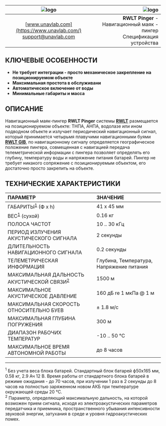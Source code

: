 | ![logo](https://ucnl.github.io/documentation/sm_logo.png) | ![logo](https://ucnl.github.io/documentation/RWLT_Pinger.png) |
| :---: | ---: |
| [www.unavlab.com](https://www.unavlab.com/) <br/> [support@unavlab.com](mailto:support@unavlab.com) | **RWLT Pinger** - Навигационный маяк - пингер <br/> Спецификация устройства |

## КЛЮЧЕВЫЕ ОСОБЕННОСТИ

* **Не требует интеграции - просто механическое закрепление на позиционируемом объекте**
* **Максимальная простота в обслуживани**
* **Автоматическое включение от воды**
* **Минимальные габариты и масса**

## ОПИСАНИЕ

Навигационный маяк-пингер **RWLT Pinger** системы **[RWLT](RWLT_DataBrief_ru.md)** размещается на позиционируемом объекте: ТНПА, АНПА, водолазе или ином подводном объекте и излучает периодический навигационный сигнал, который принимается четырьмя плавучими навигационными буями **[RWLT GIB](RWLT_GIB_Specification_ru.md)**, по навигационному сигналу определяется географическое положение пингера, совмещенная с навигацией передача телеметрической информации с пингера позволяет определять его глубину, температуру воды и напряжение питания батарей.
Пингер не требует никакого сопряжение с позиционируемым объектом, его достаточно просто закрепить на объекте.

<div style="page-break-after: always;"></div>

## ТЕХНИЧЕСКИЕ ХАРАКТЕРИСТИКИ

| ПАРАМЕТР | ЗНАЧЕНИЕ |
| :--- | :--- |
| ГАБАРИТЫ<sup>[1](#footnote1)</sup> (Ф х h) | 41 x 45 мм |
| ВЕС<sup>[1](#footnote1)</sup> (сухой) | 0.16 кг |
| ПОЛОСА ЧАСТОТ | 10 .. 30 кГц |
| ПЕРИОД ИЗЛУЧЕНИЯ АКУСТИЧЕСКОГО СИГНАЛА | 2 секунды |
| ДЛИТЕЛЬНОСТЬ НАВИГАЦИОННОГО СИГНАЛА | 0.2 секунды |
| ТЕЛЕМЕТРИЧЕСКАЯ ИНФОРМАЦИЯ | Глубина, Температура, Напряжение питания |
| МАКСИМАЛЬНАЯ ДАЛЬНОСТЬ АКУСТИЧЕСКОЙ СВЯЗИ<sup>[2](#footnote2)</sup> | 1500 м |
| МАКСИМАЛЬНОЕ АКУСТИЧЕСКОЕ ДАВЛЕНИЕ | 160 дБ re 1 мкПа @ 1 м |
| МАКСИМАЛЬНАЯ СКОРОСТЬ ОТНОСИТЕЛЬНО БУЕВ | ± 1.8 м/с  |
| МАКСИМАЛЬНАЯ ГЛУБИНА ПОГРУЖЕНИЯ | 300 м |
| ДИАПАЗОН РАБОЧИХ ТЕМПЕРАТУР | -10 .. 50 °С |
| МАКСИМАЛЬНОЕ ВРЕМЯ АВТОНОМНОЙ РАБОТЫ | до 8 часов |

________________
<a name="footnote1"><sup>1</sup></a> Без учета веса блока батарей. Стандартный блок батарей ф50х165 мм, 0.58 кг, 2.9 Ач 12 В. 
Время работы от стандартного блока батарей в режиме ожидания - до 70 часов, при излучении 1 раз в 2 секунды до 8 часов на полностью заряженном новом АКБ при температуре окружающей среды 20 °С.  
<a name="footnote2"><sup>2</sup></a> Параметр, определяющий максимальную дальность, на которой возможен прием сигнала, исходя из электроакустических параметров передатчика и приемника, пространственного убывания интенсивности звуковой энергии, затухания в среде и уровня гидроакустических помех. 

